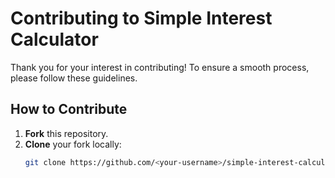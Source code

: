 # Contributing to Simple Interest Calculator

Thank you for your interest in contributing! To ensure a smooth process, please follow these guidelines.

## How to Contribute

1. **Fork** this repository.
2. **Clone** your fork locally:
   ```bash
   git clone https://github.com/<your-username>/simple-interest-calculator.git

